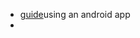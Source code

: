 - [guide](https://www.reddit.com/r/homeassistant/comments/fdrcz0/how_to_install_valetudo_re_on_a_xiaomi_robot/)using an android app
- 